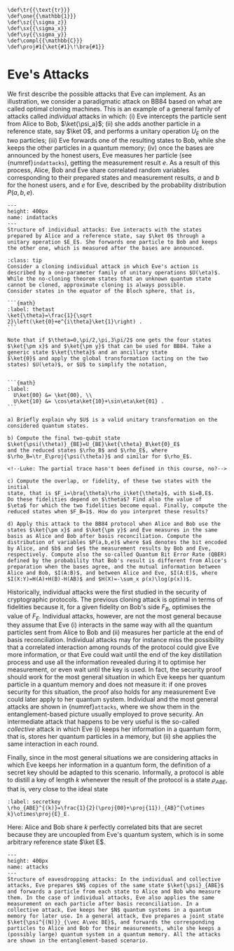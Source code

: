```{math}
\def\tr{{\text{tr}}}
\def\one{{\mathbb{1}}}
\def\sz{{\sigma_z}}
\def\sx{{\sigma_x}}
\def\sy{{\sigma_y}}
\def\compl{{\mathbb{C}}}
\def\proj#1{\ket{#1}\!\bra{#1}}
```

# Eve's Attacks

We first describe the possible attacks that Eve can implement. 
As an illustration, we consider a paradigmatic attack on BB84 based on what are called optimal cloning machines. This is an example of a general family of attacks called *individual* attacks in which: (i) Eve intercepts the particle sent from Alice to Bob, $\ket{\psi_a}$; (ii) she adds another particle in a reference state, say $\ket 0$, and performs a unitary operation $U_E$ on the two particles; (iii) Eve forwards one of the resulting states to Bob, while she keeps the other particles in a quantum memory; (iv) once the bases are announced by the honest users, Eve measures her particle (see {numref}`indattacks`), getting the measurement result $e$. As a result of this process, Alice, Bob and Eve share correlated random variables corresponding to their prepared states and measurement results, $a$ and $b$ for the honest users, and $e$ for Eve, described by the probability distribution $P(a,b,e)$.

```{figure} ./Cloning_Attack.png
---
height: 400px
name: indattacks
---
Structure of individual attacks: Eve interacts with the states prepared by Alice and a reference state, say $\ket 0$ through a unitary operation $E_E$. She forwards one particle to Bob and keeps the other one, which is measured after the bases are announced.
```

`````{admonition} Exercise 3
:class: tip
Consider a cloning individual attack in which Eve's action is described by a one-parameter family of unitary operations $U(\eta)$. While the no-cloning theorem states that an unknown quantum state
cannot be cloned, approximate cloning is always possible.
Consider states in the equator of the Bloch sphere, that is,

```{math}
:label: thetast
\ket{\theta}=\frac{1}{\sqrt
2}\left(\ket{0}+e^{i\theta}\ket{1}\right) .
```

Note that if $\theta=0,\pi/2,\pi,3\pi/2$ one gets the four states $\ket{\pm x}$ and $\ket{\pm y}$ that can be used for BB84. Take a generic state $\ket{\theta}$ and an ancillary state
$\ket{0}$ and apply the global transformation (acting on the two
states) $U(\eta)$, or $U$ to simplify the notation, 


```{math}
:label: 
  U\ket{00} &= \ket{00}, \\
  U\ket{10} &= \cos\eta\ket{10}+\sin\eta\ket{01} .
```

a) Briefly explain why $U$ is a valid unitary transformation on the considered quantum states.

b) Compute the final two-qubit state $\ket{\psi(\theta)}_{BE}=U_{BE}\ket{\theta}_B\ket{0}_E$
and the reduced states $\rho_B$ and $\rho_E$, where
$\rho_B=\tr_E\proj{\psi(\theta)}$ and similar for $\rho_E$.

<!--Luke: The partial trace hasn't been defined in this course, no?-->

c) Compute the overlap, or fidelity, of these two states with the initial
state, that is $F_i=\bra{\theta}\rho_i\ket{\theta}$, with $i=B,E$.
Do these fidelities depend on $\theta$? Find also the value of
$\eta$ for which the two fidelities become equal. Finally, compute the
reduced states when $F_B=1$. How do you interpret these results?

d) Apply this attack to the BB84 protocol when Alice and Bob use the states $\ket{\pm x}$ and $\ket{\pm y}$ and Eve measures in the same basis as Alice and Bob after basis reconciliation. Compute the distribution of variables $P(a,b,e)$ where $a$ denotes the bit encoded by Alice, and $b$ and $e$ the measurement results by Bob and Eve, respectively. Compute also the so-called Quantum Bit Error Rate (QBER) defined by the probability that Bob's result is different from Alice's preparation when the bases agree, and the mutual information between Alice and Bob, $I(A:B)$, and between Alice and Eve, $I(A:E)$, where $I(X:Y)=H(A)+H(B)-H(AB)$ and $H(X)=-\sum_x p(x)\log(p(x))$.
`````

Historically, individual attacks were the first studied in the security of cryptographic protocols. The previous cloning attack is optimal in terms of fidelities because it, for a given fidelity on Bob's side $F_B$, optimises the value of $F_E$. Individual attacks, however, are not the most general because they assume that Eve (i) interacts in the same way with all the quantum particles sent from Alice to Bob and (ii) measures her particle at the end of basis reconciliation. Individual attacks may for instance miss the possibility that a correlated interaction among rounds of the protocol could give Eve more information, or that Eve could wait until the end of the key distillation process and use all the information revealed during it to optimise her measurement, or even wait until the key is used. In fact, the security proof should work for the most general situation in which Eve keeps her quantum particle in a quantum memory and does not measure it: if one proves security for this situation, the proof also holds for any measurement Eve could later apply to her quantum system. Individual and the most general attacks are shown in {numref}`attacks`, where we show them in the entanglement-based picture usually employed to prove security. An intermediate attack that happens to be very useful is the so-called *collective* attack in which Eve (i) keeps her information in a quantum form, that is, stores her quantum particles in a memory, but (ii) she applies the same interaction in each round. 

Finally, since in the most general situations we are considering attacks in which Eve keeps her information in a quantum form, the definition of a secret key should be adapted to this scenario. Informally, a protocol is able to distill a key of length $k$ whenever the result of the protocol is a state $\rho_{ABE}$, that is, very close to the ideal state

```{math}
:label: secretkey
\rho_{ABE}^{(k)}=\frac{1}{2}(\proj{00}+\proj{11})_{AB}^{\otimes k}\otimes\proj{E}_E.
```

Here: Alice and Bob share $k$ perfectly correlated bits that are secret because they are uncoupled from Eve's quantum system, which is in some arbitrary reference state $\ket E$.

```{figure} ./attacks.png
---
height: 400px
name: attacks
---
Structure of eavesdropping attacks: In the individual and collective attacks, Eve prepares $N$ copies of the same state $\ket{\psi}_{ABE}$ and forwards a particle from each state to Alice and Bob who measure them. In the case of individual attacks, Eve also applies the same measurement on each particle after basis reconciliation. In a collective attack, Eve keeps her $N$ quantum systems in a quantum memory for later use. In a general attack, Eve prepares a joint state $\ket{\psi^{(N)}}_{\vec A\vec BE}$, and forwards the corresponding particles to Alice and Bob for their measurements, while she keeps a (possibly large) quantum system in a quantum memory. All the attacks are shown in the entanglement-based scenario.
```



